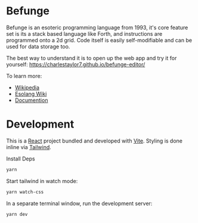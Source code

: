 # Befunge
Befunge is an esoteric programming language from 1993, it's core feature set is its a stack based language like Forth,
and instructions are programmed onto a 2d grid. Code itself is easily self-modifiable and can be used for data storage too.

The best way to understand it is to open up the web app and try it for yourself: https://charlestaylor7.github.io/befunge-editor/

To learn more:
- [Wikipedia](https://en.wikipedia.org/wiki/Befunge)
- [Esolang Wiki](https://esolangs.org/wiki/Befunge)
- [Documention](http://www.nsl.com/papers/befunge93/befunge93.htm)

# Development
This is a [React](https://www.react.dev/) project bundled and developed with [Vite](https://vitejs.dev/).
Styling is done inline via [Tailwind](https://www.tailwindcss.com/).

Install Deps
```bash
yarn 
```

Start tailwind in watch mode:
```bash
yarn watch-css
```

In a separate terminal window, run the development server:
```bash
yarn dev
```
